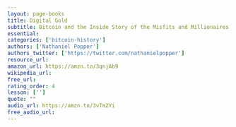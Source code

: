 ```yaml
---
layout: page-books
title: Digital Gold
subtitle: Bitcoin and the Inside Story of the Misfits and Millionaires Trying to Reinvent Money
essential: 
categories: ['bitcoin-history']
authors: ['Nathaniel Popper']
authors_twitter: ['https://twitter.com/nathanielpopper']
resource_url: 
amazon_url: https://amzn.to/3qnjAb9
wikipedia_url: 
free_url: 
rating_order: 4
lesson: ['']
quote: ""
audio_url: https://amzn.to/3vTm2Yi
free_audio_url: 
---
```

